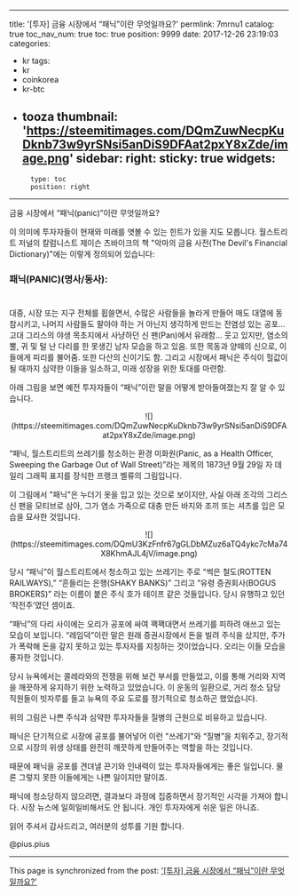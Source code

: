 
---
title: '[투자]  금융 시장에서 “패닉”이란 무엇일까요?'
permlink: 7mrnu1
catalog: true
toc_nav_num: true
toc: true
position: 9999
date: 2017-12-26 23:19:03
categories:
- kr
tags:
- kr
- coinkorea
- kr-btc
- tooza
thumbnail: 'https://steemitimages.com/DQmZuwNecpKuDknb73w9yrSNsi5anDiS9DFAat2pxY8xZde/image.png'
sidebar:
    right:
        sticky: true
widgets:
    -
        type: toc
        position: right
---


금융 시장에서 “패닉(panic)”이란 무엇일까요? 

이 의미에 투자자들이 현재와 미래를 엿볼 수 있는 힌트가 있을 지도 모릅니다.  월스트리트 저널의 칼럼니스트 제이슨 츠바이크의 책 "악마의 금융 사전(The Devil's Financial Dictionary)"에는 이렇게 정의되어 있습니다:

### 패닉(PANIC)(명사/동사): 
#
대중, 시장 또는 지구 전체를 휩쓸면서, 수많은 사람들을 놀라게 만들어 매도 대열에 동참시키고, 나머지 사람들도 팔아야 하는 거 아닌지 생각하게 만드는 전염성 있는 공포...  고대 그리스의 야생 목초지에서 사냥하던 신 팬(Pan)에서 유래함...  웃고 있지만, 염소의 뿔, 귀 및 털 난 다리를 한 못생긴 남자 모습을 하고 있음.   또한 목동과 양떼의 신으로, 이들에게 피리를 불어줌. 또한 다산의 신이기도 함.   그리고 시장에서 패닉은 주식이 헐값이 될 때까지 심약한 이들을 일소하고, 미래 성장을 위한 토대를 마련함.

아래 그림을 보면 예전 투자자들이 “패닉”이란 말을 어떻게 받아들여졌는지 잘 알 수 있습니다.  

<center>
![](https://steemitimages.com/DQmZuwNecpKuDknb73w9yrSNsi5anDiS9DFAat2pxY8xZde/image.png)
</center>

“패닉, 월스트리트의 쓰레기를 청소하는 환경 미화원(Panic, as a Health Officer, Sweeping the Garbage Out of Wall Street)”라는 제목의 1873년 9월 29일 자 데일리 그래픽 표지를 장식한 프랭크 벨류의 그림입니다.

이 그림에서 "패닉"은 누더기 옷을 입고 있는 것으로 보이지만, 사실 아래 조각의 그리스 신 팬을 모티브로 삼아, 그가 염소 가죽으로 대충 만든 바지와 조끼 또는 셔츠를 입은 모습을 묘사한 것입니다. 

<center>
![](https://steemitimages.com/DQmU3KzFnfr67gGLDbMZuz6aTQ4ykc7cMa74X8KhmAJL4jV/image.png)
</center>

당시 “패닉”이 월스트리트에서 청소하고 있는 쓰레기는 주로 “썩은 철도(ROTTEN RAILWAYS),” “흔들리는 은행(SHAKY BANKS)” 그리고 “유령 증권회사(BOGUS BROKERS)” 라는 이름이 붙은 주식 호가 테이프 같은 것들입니다.  당시 유행하고 있던 ‘작전주’였던 셈이죠. 

“패닉”의 다리 사이에는 오리가 공포에 싸여 꽥꽥대면서 쓰레기를 피하려 애쓰고 있는 모습이 보입니다.  “레임덕”이란 말은 원래 증권시장에서 돈을 빌려 주식을 샀지만, 주가가 폭락해 돈을 갚지 못하고 있는 투자자를 지칭하는 것이었습니다.  오리는 이들 모습을 풍자한 것입니다.
 
당시 뉴욕에서는 콜레라와의 전쟁을 위해 보건 부서를 만들었고, 이를 통해 거리와 지역을 깨끗하게 유지하기 위한 노력하고 있었습니다.  이 운동의 일환으로, 거리 청소 담당 직원들이 빗자루를 들고 뉴욕의 주요 도로를 정기적으로 청소하곤 했었습니다.
 
위의 그림은 나쁜 주식과 심약한 투자자들을 질병의 근원으로 비유하고 있습니다.

패닉은 단기적으로 시장에 공포를 불어넣어 이런 "쓰레기"와 “질병”을 치워주고, 장기적으로 시장의 위생 상태를 완전히 깨끗하게 만들어주는 역할을 하는 것입니다.  

때문에 패닉을 공포를 견뎌낼 끈기와 인내력이 있는 투자자들에게는 좋은 일입니다.  물론 그렇지 못한 이들에게는 나쁜 일이지만 말이죠.


패닉에 청소당하지 않으려면, 결과보다 과정에 집중하면서 장기적인 시각을 가져야 합니다.  시장 뉴스에 일희일비해서도 안 됩니다.   개인 투자자에게 쉬운 일은 아니죠.


읽어 주셔서 감사드리고, 여러분의 성투를 기원 합니다.

@pius.pius

- - -

This page is synchronized from the post: ['[투자]  금융 시장에서 “패닉”이란 무엇일까요?'](https://steemit.com/@pius.pius/7mrnu1)
